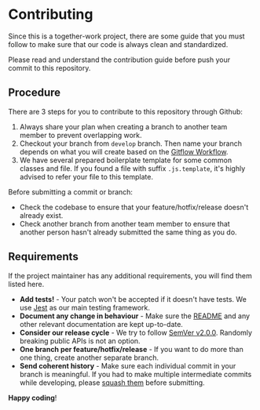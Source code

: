 # Contributing

Since this is a together-work project, there are some guide that you must follow to make sure that our code is always clean and standardized.

Please read and understand the contribution guide before push your commit to this repository.

## Procedure

There are 3 steps for you to contribute to this repository through Github:

1. Always share your plan when creating a branch to another team member to prevent overlapping work.
2. Checkout your branch from `develop` branch. Then name your branch depends on what you will create based on the [Gitflow Workflow](https://www.atlassian.com/git/tutorials/comparing-workflows/gitflow-workflow).
3. We have several prepared boilerplate template for some common classes and file. If you found a file with suffix `.js.template`, it's highly advised to refer your file to this template.

Before submitting a commit or branch:

- Check the codebase to ensure that your feature/hotfix/release doesn't already exist.
- Check another branch from another team member to ensure that another person hasn't already submitted the same thing as you do.

## Requirements

If the project maintainer has any additional requirements, you will find them listed here.

- **Add tests!** - Your patch won't be accepted if it doesn't have tests. We use [Jest](https://jestjs.io) as our main testing framework.
- **Document any change in behaviour** - Make sure the [README](README.md) and any other relevant documentation are kept up-to-date.
- **Consider our release cycle** - We try to follow [SemVer v2.0.0](https://semver.org). Randomly breaking public APIs is not an option.
- **One branch per feature/hotfix/release** - If you want to do more than one thing, create another separate branch.
- **Send coherent history** - Make sure each individual commit in your branch is meaningful. If you had to make multiple intermediate commits while developing, please [squash them](https://www.git-scm.com/book/en/v2/Git-Tools-Rewriting-History#Changing-Multiple-Commit-Messages) before submitting.

**Happy coding**!
